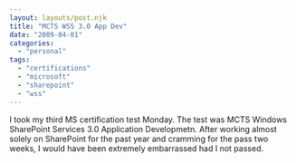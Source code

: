 ```yaml
---
layout: layouts/post.njk
title: "MCTS WSS 3.0 App Dev"
date: "2009-04-01"
categories: 
  - "personal"
tags: 
  - "certifications"
  - "microsoft"
  - "sharepoint"
  - "wss"
---
```


I took my third MS certification test Monday. The test was MCTS Windows SharePoint Services 3.0 Application Developmetn. After working almost solely on SharePoint for the past year and cramming for the pass two weeks, I would have been extremely embarrassed had I not passed.
